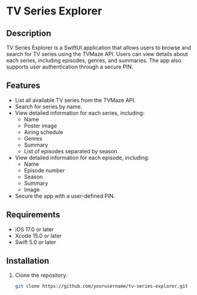 # TV Series Explorer

## Description
TV Series Explorer is a SwiftUI application that allows users to browse and search for TV series using the TVMaze API. Users can view details about each series, including episodes, genres, and summaries. The app also supports user authentication through a secure PIN.

## Features
- List all available TV series from the TVMaze API.
- Search for series by name.
- View detailed information for each series, including:
  - Name
  - Poster image
  - Airing schedule
  - Genres
  - Summary
  - List of episodes separated by season
- View detailed information for each episode, including:
  - Name
  - Episode number
  - Season
  - Summary
  - Image
- Secure the app with a user-defined PIN.

## Requirements
- iOS 17.0 or later
- Xcode 15.0 or later
- Swift 5.0 or later

## Installation
1. Clone the repository:
   ```bash
   git clone https://github.com/yourusername/tv-series-explorer.git
